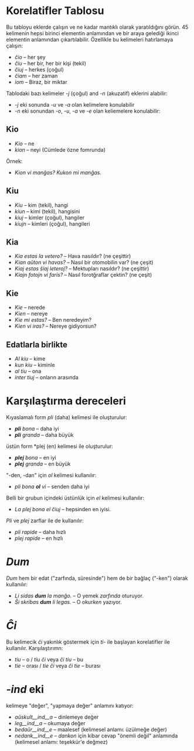 # Korelatifler Tablosu

Bu tabloyu eklerde çalışın ve ne kadar mantıklı olarak yaratıldığını görün. 45 kelimenin hepsi birinci elementin anlamından ve bir araya gelediği ikinci elementin anlamından çıkartılabilir. Özellikle bu kelimeleri hatırlamaya çalışın:

- *ĉio*  – her şey
- *ĉiu*  – her bir, her bir kişi (tekil)
- *ĉiuj*  – herkes (çoğul)
- *ĉiam* – her zaman
- *iom* – Biraz, bir miktar

Tablodaki bazı kelimeler *-j* (çoğul) and *-n* (akuzatif) eklerini alabilir:

- *-j* eki sonunda *-u* ve *-a* olan kelimelere konulabilir
- *-n* eki sonundan *-o*, *-u*, *-a* ve *-e* olan keliemelere konulabilir:

## Kio 

- *Kio* – ne
- *kion* – neyi (Cümlede özne fomrunda)

Örnek: 

- *Kion vi manĝas? Kukon mi manĝas.*

## Kiu
- *Kiu* – kim (tekil), hangi
- *kiun* – kimi (tekil), hangisini 
- *kiuj* – kimler (çoğul), hangiler
- *kiujn* – kimleri (çoğul), hangileri

## Kia

- *Kia estas la vetero?* – Hava nasıldır? (ne çeşittir)
- *Kian aŭton vi havas?* – Nasıl bir otomobilin var? (ne çeşit)
- *Kiaj estas ŝiaj leteroj?* – Mektupları nasıldır? (ne çeşittir)
- *Kiajn fotojn vi faris?* – Nasıl forotğraflar çektin? (ne çeşit)

## Kie

- *Kie* – nerede
- *Kien* – nereye
- *Kie mi estas?* – Ben neredeyim?
- *Kien vi iras?* – Nereye gidiyorsun?

## Edatlarla birlikte

- *Al kiu* – kime
- *kun kiu* – kiminle
- *al tiu* – ona
- *inter tiuj* – onların arasında

# Karşılaştırma dereceleri

Kıyaslamalı form *pli* (daha) kelimesi ile oluşturulur:

- *__pli__ bona* – daha iyi
- *__pli__ granda* – daha büyük

üstün form *plej (en) kelimesi ile oluşturulur:

- *__plej__ bona* – en iyi
- *__plej__ granda* – en büyük

"-den, -dan" için *ol* kelimesi kullanılır:

- *pli bona __ol__ vi* – senden daha iyi

Belli bir grubun içindeki üstünlük için *el* kelimesi kullanılır: 

- *La plej bona el ĉiuj* – hepsinden en iyisi.

*Pli* ve *plej* zarflar ile de kullanılır:

- *pli rapide* – daha hızlı
- *plej rapide* – en hızlı

# *Dum* 

*Dum* hem bir edat ("zarfında, süresinde") hem de bir bağlaç ("-ken") olarak kullanılır:

- *Li sidas __dum__ la manĝo.* – O yemek *zarfında* oturuyor.
- *Ŝi skribas __dum__ li legas.* – O okur*ken* yazıyor.

# *Ĉi*

Bu kelimecik *ĉi* yakınlık göstermek için *ti-* ile başlayan korelatifler ile kullanılır. Karşılaştırımn:

- *tiu* – o / *tiu ĉi* veya *ĉi tiu* – bu
- *tie* – orası / *tie ĉi* veya *ĉi tie* – burası

# *-ind* eki

kelimeye "değer", "yapmaya değer" anlamını katıyor:

- *aŭskult__ind__a* – dinlemeye değer
- *leg__ind__a* – okumaya değer
- *bedaŭr__ind__e* – maalesef (kelimesel anlamı: üzülmeğe değer)
- *nedank__ind__e* – *dankon* için kibar cevap "önemli değil" anlamında (kelimesel anlamı: teşekkür'e değmez)

 
